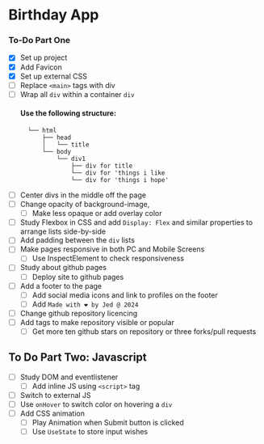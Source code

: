 # Birthday App 
### To-Do Part One  
- [x] Set up project
- [x] Add Favicon
- [x] Set up external CSS
- [ ] Replace ```<main>``` tags with div
- [ ] Wrap all ```div``` within a container ```div```
    #### Use the following structure:
    ```
      └── html
          ├── head
          │   └── title
          └── body
              └── div1
                  ├── div for title
                  └── div for 'things i like
                  └── div for 'things i hope'
    ```
- [ ] Center divs in the middle off the page
- [ ] Change opacity of background-image,
  - [ ] Make less opaque or add overlay color
- [ ] Study Flexbox in CSS and add ```Display: Flex```  and similar properties to arrange lists side-by-side
- [ ] Add padding between the ```div``` lists
- [ ] Make pages responsive in both PC and Mobile Screens
  - [ ] Use InspectElement to check responsiveness 
- [ ] Study about github pages
  - [ ] Deploy site to github pages
- [ ] Add a footer to the page
  - [ ] Add social media icons and link to profiles on the footer
  - [ ] Add ```Made with ❤️ by Jed @ 2024```
- [ ] Change github repository licencing
- [ ] Add tags to make repository visible or popular
  - [ ] Get more ten github stars on repository or three forks/pull requests

## To Do Part Two: Javascript
- [ ] Study DOM and eventlistener
  - [ ] Add inline JS using ```<script>``` tag
- [ ] Switch to external JS
- [ ] Use ```onHover``` to switch color on hovering a ```div```
- [ ] Add CSS animation
  - [ ] Play Animation when Submit button is clicked
  - [ ] Use ```UseState``` to store input wishes
